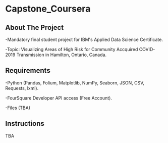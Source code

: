# Capstone_Coursera

## **About The Project**
-Mandatory final student project for IBM's Applied Data Science Certificate.

-Topic: Visualizing Areas of High Risk for Community Accquired COVID-2019 Transmission in Hamilton, Ontario, Canada.

## **Requirements**
-Python (Pandas, Folium, Matplotlib, NumPy, Seaborn, JSON, CSV, Requests, lxml).

-FourSquare Developer API access (Free Account).

-Files (TBA)

## **Instructions**
TBA
